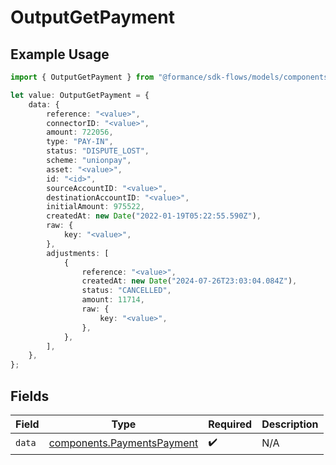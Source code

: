 # OutputGetPayment

## Example Usage

```typescript
import { OutputGetPayment } from "@formance/sdk-flows/models/components";

let value: OutputGetPayment = {
    data: {
        reference: "<value>",
        connectorID: "<value>",
        amount: 722056,
        type: "PAY-IN",
        status: "DISPUTE_LOST",
        scheme: "unionpay",
        asset: "<value>",
        id: "<id>",
        sourceAccountID: "<value>",
        destinationAccountID: "<value>",
        initialAmount: 975522,
        createdAt: new Date("2022-01-19T05:22:55.590Z"),
        raw: {
            key: "<value>",
        },
        adjustments: [
            {
                reference: "<value>",
                createdAt: new Date("2024-07-26T23:03:04.084Z"),
                status: "CANCELLED",
                amount: 11714,
                raw: {
                    key: "<value>",
                },
            },
        ],
    },
};
```

## Fields

| Field                                                                    | Type                                                                     | Required                                                                 | Description                                                              |
| ------------------------------------------------------------------------ | ------------------------------------------------------------------------ | ------------------------------------------------------------------------ | ------------------------------------------------------------------------ |
| `data`                                                                   | [components.PaymentsPayment](../../models/components/paymentspayment.md) | :heavy_check_mark:                                                       | N/A                                                                      |